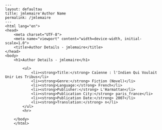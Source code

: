 
    ---
    layout: defaultau
    title: jmlemaire'Author Name 
    permalink: /jmlemaire
    ---
    <html lang="en">
    <head>
        <meta charset="UTF-8">
        <meta name="viewport" content="width=device-width, initial-scale=1.0">
        <title>Author Details - jmlemaire</title>
    </head>
    <body>
        <h1>Author Details - jmlemaire</h1>
        
            <ul>
                <li><strong>Title:</strong> Caïenne : l'Indien Qui Voulait Unir Les Tribus</li>
                <li><strong>Genre:</strong> Fiction (Novel)</li>
                <li><strong>Language:</strong> French</li>
                <li><strong>Publisher:</strong> L'Harmattan</li>
                <li><strong>Publication City:</strong> paris_france</li>
                <li><strong>Publication Date:</strong> 2007</li>
                <li><strong>Translation:</strong> n</li>
            </ul>
            <hr>
            
        </body>
        </html>
        